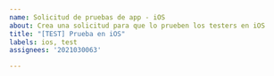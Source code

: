 ```yaml
---
name: Solicitud de pruebas de app - iOS
about: Crea una solicitud para que lo prueben los testers en iOS
title: "[TEST] Prueba en iOS"
labels: ios, test
assignees: '2021030063'

---
```



